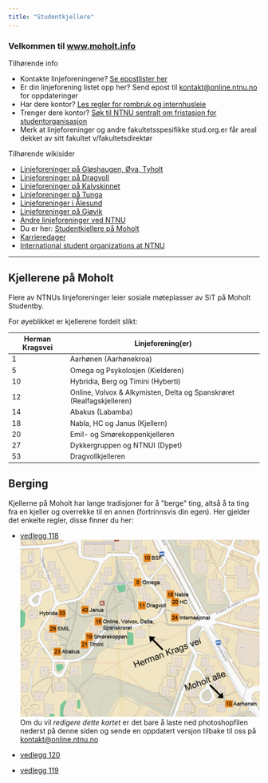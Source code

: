 ```yaml
---
title: "Studentkjellere"
---
```


### Velkommen til **www.moholt.info**

Tilhørende info

- Kontakte linjeforeningene? [Se epostlister her](https://online.ntnu.no/resourcecenter/mailinglists)
- Er din linjeforening listet opp her? Send epost til kontakt@online.ntnu.no for oppdateringer
- Har dere kontor? [Les regler for rombruk og internhusleie](https://innsida.ntnu.no/web/guest/wiki/-/wiki/Norsk/Regler+for+bruk+av+arealer)
- Trenger dere kontor? [Søk til NTNU sentralt om fristasjon for studentorganisasjon](https://innsida.ntnu.no/web/guest/wiki/-/wiki/Norsk/Lokaler+for+studentorganisasjoner+og+studentforeninger)
- Merk at linjeforeninger og andre fakultetsspesifikke stud.org.er får areal dekket av sitt fakultet v/fakultetsdirektør

Tilhørende wikisider

- [Linjeforeninger på Gløshaugen, Øya, Tyholt](/info/sosialt-og-okonomisk/linjeforeninger/)
- [Linjeforeninger på Dragvoll](/info/sosialt-og-okonomisk/linjeforeninger/dragvoll/)
- [Linjeforeninger på Kalvskinnet](/info/sosialt-og-okonomisk/linjeforeninger/kalvskinnet/)
- [Linjeforeninger på Tunga](/info/sosialt-og-okonomisk/linjeforeninger/linjeforeninger-pa-tunga/)
- [Linjeforeninger i Ålesund](/info/sosialt-og-okonomisk/linjeforeninger/alesund/)
- [Linjeforeninger på Gjøvik](/info/sosialt-og-okonomisk/linjeforeninger/gjovik/)
- [Andre linjeforeninger ved NTNU](/info/sosialt-og-okonomisk/linjeforeninger/andre/)
- Du er her: [Studentkjellere på Moholt](/info/sosialt-og-okonomisk/linjeforeninger/studentkjellere/)
- [Karrieredager](/info/sosialt-og-okonomisk/linjeforeninger/karrieredager/)
- [International student organizations at NTNU](/info/sosialt-og-okonomisk/linjeforeninger/internasjonalorg/)

---

## Kjellerene på Moholt

Flere av NTNUs linjeforeninger leier sosiale møteplasser av SiT på Moholt Studentby.

For øyeblikket er kjellerene fordelt slikt:

| Herman Kragsvei | Linjeforening(er)                                                     |
| --------------- | --------------------------------------------------------------------- |
| 1               | Aarhønen (Aarhønekroa)                                                |
| 5               | Omega og Psykolosjen (Kielderen)                                      |
| 10              | Hybridia, Berg og Timini (Hyberti)                                    |
| 12              | Online, Volvox & Alkymisten, Delta og Spanskrøret (Realfagskjelleren) |
| 14              | Abakus (Labamba)                                                      |
| 18              | Nabla, HC og Janus (Kjellern)                                         |
| 20              | Emil- og Smørekoppenkjelleren                                         |
| 27              | Dykkergruppen og NTNUI (Dypet)                                        |
| 53              | Dragvollkjelleren                                                     |

## Berging

Kjellerne på Moholt har lange tradisjoner for å "berge" ting, altså å ta ting fra en kjeller og overrekke til en annen (fortrinnsvis din egen). Her gjelder det enkelte regler, disse finner du her:

- [vedlegg 118](/attachments/118-Bergingsregler.pdf)
  ![Bilde 292](../../../../../../../assets/images/292-Moholtkjellerne.png)
  Om du vil _redigere dette kartet_ er det bare å laste ned photoshopfilen nederst på denne siden og sende en oppdatert versjon tilbake til oss på kontakt@online.ntnu.no

- [vedlegg 120](/attachments/120-Moholtkjellerne.png)
- [vedlegg 119](/attachments/119-Moholtkjellerne.psd)
